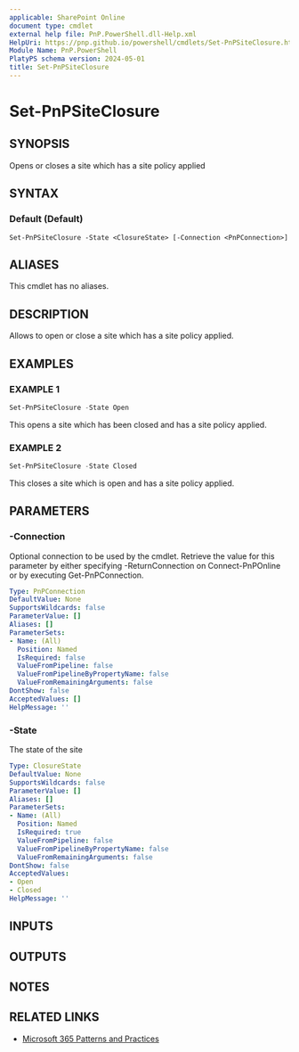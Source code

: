 ```yaml
---
applicable: SharePoint Online
document type: cmdlet
external help file: PnP.PowerShell.dll-Help.xml
HelpUri: https://pnp.github.io/powershell/cmdlets/Set-PnPSiteClosure.html
Module Name: PnP.PowerShell
PlatyPS schema version: 2024-05-01
title: Set-PnPSiteClosure
---
```


# Set-PnPSiteClosure

## SYNOPSIS

Opens or closes a site which has a site policy applied

## SYNTAX

### Default (Default)

```
Set-PnPSiteClosure -State <ClosureState> [-Connection <PnPConnection>]
```

## ALIASES

This cmdlet has no aliases.

## DESCRIPTION

Allows to open or close a site which has a site policy applied.

## EXAMPLES

### EXAMPLE 1

```powershell
Set-PnPSiteClosure -State Open
```

This opens a site which has been closed and has a site policy applied.

### EXAMPLE 2

```powershell
Set-PnPSiteClosure -State Closed
```

This closes a site which is open and has a site policy applied.

## PARAMETERS

### -Connection

Optional connection to be used by the cmdlet. Retrieve the value for this parameter by either specifying -ReturnConnection on Connect-PnPOnline or by executing Get-PnPConnection.

```yaml
Type: PnPConnection
DefaultValue: None
SupportsWildcards: false
ParameterValue: []
Aliases: []
ParameterSets:
- Name: (All)
  Position: Named
  IsRequired: false
  ValueFromPipeline: false
  ValueFromPipelineByPropertyName: false
  ValueFromRemainingArguments: false
DontShow: false
AcceptedValues: []
HelpMessage: ''
```

### -State

The state of the site

```yaml
Type: ClosureState
DefaultValue: None
SupportsWildcards: false
ParameterValue: []
Aliases: []
ParameterSets:
- Name: (All)
  Position: Named
  IsRequired: true
  ValueFromPipeline: false
  ValueFromPipelineByPropertyName: false
  ValueFromRemainingArguments: false
DontShow: false
AcceptedValues:
- Open
- Closed
HelpMessage: ''
```

## INPUTS

## OUTPUTS

## NOTES

## RELATED LINKS

- [Microsoft 365 Patterns and Practices](https://aka.ms/m365pnp)
